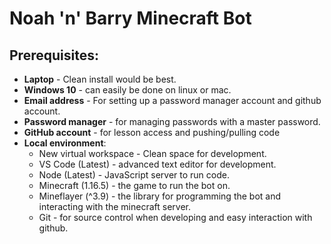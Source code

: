 # Noah 'n' Barry Minecraft Bot

## Prerequisites:
- **Laptop** - Clean install would be best.
- **Windows 10** - can easily be done on linux or mac.
- **Email address** - For setting up a password manager account and github account.
- **Password manager** - for managing passwords with a master password.
- **GitHub account** - for lesson access and pushing/pulling code
- **Local environment**:
    - New virtual workspace - Clean space for development.
    - VS Code (Latest) - advanced text editor for development.
    - Node (Latest) - JavaScript server to run code.
    - Minecraft (1.16.5) - the game to run the bot on.
    - Mineflayer (^3.9) - the library for programming the bot and interacting with the minecraft server.
    - Git - for source control when developing and easy interaction with github.

